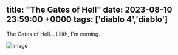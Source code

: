 title: "The Gates of Hell"
date: 2023-08-10 23:59:00 +0000
tags: ['diablo 4','diablo']
---
The Gates of Hell...  Lilith, I'm coming.

![image](Gates-of-hell.png)